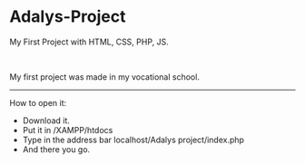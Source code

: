 # Adalys-Project
My First Project with HTML, CSS, PHP, JS.

<br>

My first project was made in my vocational school.

---

How to open it:
- Download it.
- Put it in /XAMPP/htdocs
- Type in the address bar localhost/Adalys project/index.php
- And there you go.
